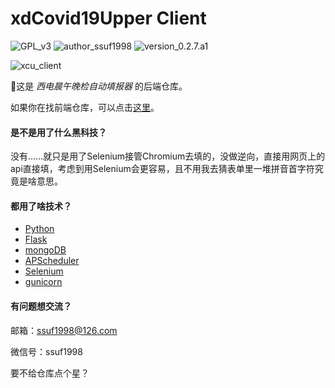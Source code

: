 # xdCovid19Upper Client

![GPL_v3](https://img.shields.io/badge/GPL-v3-blue) ![author_ssuf1998](https://img.shields.io/badge/author-ssuf1998-red) ![version_0.2.7.a1](https://img.shields.io/badge/version-0.2.7.a1-green)

![xcu_client](https://img.shields.io/badge/xcu-client-9cf)

🌟这是 *西电晨午晚检自动填报器* 的后端仓库。

如果你在找前端仓库，可以点击[这里](https://github.com/ssuf1998/xdCovid19Upper-Server)。

#### 是不是用了什么黑科技？
没有……就只是用了Selenium接管Chromium去填的，没做逆向，直接用网页上的api直接填，考虑到用Selenium会更容易，且不用我去猜表单里一堆拼音首字符究竟是啥意思。

#### 都用了啥技术？
- [Python](https://www.python.org/)
- [Flask](https://flask.palletsprojects.com/en/1.1.x/)
- [mongoDB](https://www.mongodb.com/)
- [APScheduler](https://github.com/agronholm/apscheduler)
- [Selenium](https://www.selenium.dev/)
- [gunicorn](https://gunicorn.org/)

#### 有问题想交流？
邮箱：[ssuf1998@126.com](mailto:ssuf1998@126.com)

微信号：ssuf1998

要不给仓库点个星？